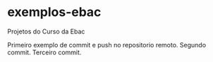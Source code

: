 # exemplos-ebac
Projetos do Curso da Ebac

Primeiro exemplo de commit e push no repositorio remoto.
Segundo commit.
Terceiro commit.